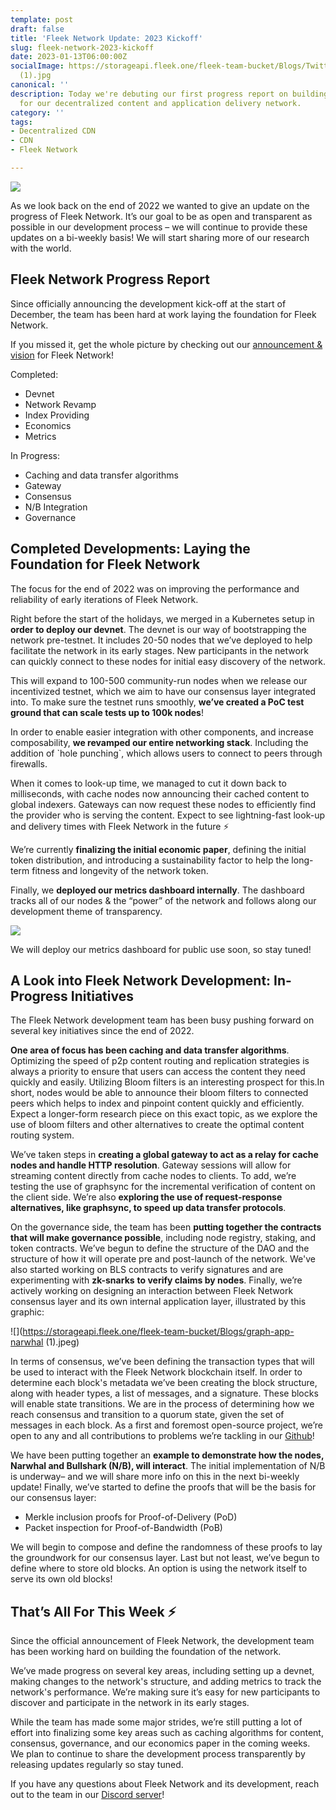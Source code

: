 ```yaml
---
template: post
draft: false
title: 'Fleek Network Update: 2023 Kickoff'
slug: fleek-network-2023-kickoff
date: 2023-01-13T06:00:00Z
socialImage: https://storageapi.fleek.one/fleek-team-bucket/Blogs/Twitter post - 49
  (1).jpg
canonical: ''
description: Today we're debuting our first progress report on building the foundation
  for our decentralized content and application delivery network.
category: ''
tags:
- Decentralized CDN
- CDN
- Fleek Network

---
```

![](https://storageapi.fleek.one/fleek-team-bucket/Blogs/Twitter%20post%20-%2049%20(1).jpg)

As we look back on the end of 2022 we wanted to give an update on the progress of Fleek Network. It’s our goal to be as open and transparent as possible in our development process – we will continue to provide these updates on a bi-weekly basis! We will start sharing more of our research with the world.

## Fleek Network Progress Report

Since officially announcing the development kick-off at the start of December, the team has been hard at work laying the foundation for Fleek Network.

If you missed it, get the whole picture by checking out our [announcement & vision](https://blog.fleek.co/posts/introducing-fleek-network-and-fleek-xyz) for Fleek Network!

Completed:

* Devnet
* Network Revamp
* Index Providing
* Economics
* Metrics

In Progress:

* Caching and data transfer algorithms
* Gateway
* Consensus
* N/B Integration
* Governance

## Completed Developments: Laying the Foundation for Fleek Network

The focus for the end of 2022 was on improving the performance and reliability of early iterations of Fleek Network.

Right before the start of the holidays, we merged in a Kubernetes setup in **order to deploy our devnet**. The devnet is our way of bootstrapping the network pre-testnet. It includes 20-50 nodes that we’ve deployed to help facilitate the network in its early stages. New participants in the network can quickly connect to these nodes for initial easy discovery of the network.

This will expand to 100-500 community-run nodes when we release our incentivized testnet, which we aim to have our consensus layer integrated into. To make sure the testnet runs smoothly, **we’ve created a PoC test ground that can scale tests up to 100k nodes**!

In order to enable easier integration with other components, and increase composability, **we revamped our entire networking stack**. Including the addition of \`hole punching\`, which allows users to connect to peers through firewalls.

When it comes to look-up time, we managed to cut it down back to milliseconds, with cache nodes now announcing their cached content to global indexers. Gateways can now request these nodes to efficiently find the provider who is serving the content. Expect to see lightning-fast look-up and delivery times with Fleek Network in the future ⚡

We’re currently **finalizing the initial economic paper**, defining the initial token distribution, and introducing a sustainability factor to help the long-term fitness and longevity of the network token.

Finally, we **deployed our metrics dashboard internally**. The dashboard tracks all of our nodes & the “power” of the network and follows along our development theme of transparency.

![](https://storageapi.fleek.one/fleek-team-bucket/Blogs/9yHQiad.jpg)

We will deploy our metrics dashboard for public use soon, so stay tuned!

## A Look into Fleek Network Development: In-Progress Initiatives

The Fleek Network development team has been busy pushing forward on several key initiatives since the end of 2022.

**One area of focus has been caching and data transfer algorithms**. Optimizing the speed of p2p content routing and replication strategies is always a priority to ensure that users can access the content they need quickly and easily. Utilizing Bloom filters is an interesting prospect for this.In short, nodes would be able to announce their bloom filters to connected peers which helps to index and pinpoint content quickly and efficiently. Expect a longer-form research piece on this exact topic, as we explore the use of bloom filters and other alternatives to create the optimal content routing system.

We’ve taken steps in **creating a global gateway to act as a relay for cache nodes and handle HTTP resolution**. Gateway sessions will allow for streaming content directly from cache nodes to clients. To add, we’re testing the use of graphsync for the incremental verification of content on the client side. We’re also **exploring the use of request-response alternatives, like graphsync, to speed up data transfer protocols**.

On the governance side, the team has been **putting together the contracts that will make governance possible**, including node registry, staking, and token contracts. We’ve begun to define the structure of the DAO and the structure of how it will operate pre and post-launch of the network. We've also started working on BLS contracts to verify signatures and are experimenting with **zk-snarks** **to verify claims by nodes**. Finally, we’re actively working on designing an interaction between Fleek Network consensus layer and its own internal application layer, illustrated by this graphic:

![](https://storageapi.fleek.one/fleek-team-bucket/Blogs/graph-app-narwhal (1).jpeg)

In terms of consensus, we’ve been defining the transaction types that will be used to interact with the Fleek Network blockchain itself. In order to determine each block's metadata we’ve been creating the block structure, along with header types, a list of messages, and a signature. These blocks will enable state transitions. We are in the process of determining how we reach consensus and transition to a quorum state, given the set of messages in each block. As a first and foremost open-source project, we’re open to any and all contributions to problems we’re tackling in our [Github](https://github.com/fleek-network)!

We have been putting together an **example to demonstrate how the nodes, Narwhal and Bullshark (N/B), will interact**. The initial implementation of N/B is underway– and we will share more info on this in the next bi-weekly update! Finally, we’ve started to define the proofs that will be the basis for our consensus layer:

* Merkle inclusion proofs for Proof-of-Delivery (PoD)
* Packet inspection for Proof-of-Bandwidth (PoB)

We will begin to compose and define the randomness of these proofs to lay the groundwork for our consensus layer. Last but not least, we’ve begun to define where to store old blocks. An option is using the network itself to serve its own old blocks!

## That’s All For This Week ⚡

Since the official announcement of Fleek Network, the development team has been working hard on building the foundation of the network.

We’ve made progress on several key areas, including setting up a devnet, making changes to the network's structure, and adding metrics to track the network's performance. We’re making sure it’s easy for new participants to discover and participate in the network in its early stages.

While the team has made some major strides, we’re still putting a lot of effort into finalizing some key areas such as caching algorithms for content, consensus, governance, and our economics paper in the coming weeks. We plan to continue to share the development process transparently by releasing updates regularly so stay tuned.

If you have any questions about Fleek Network and its development, reach out to the team in our [Discord server](https://discord.gg/fleekxyz)!